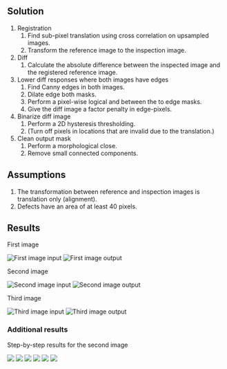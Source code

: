 ## Solution
1. Registration
    1. Find sub-pixel translation using cross correlation on upsampled images.
    2. Transform the reference image to the inspection image. 
2. Diff
    1. Calculate the absolute difference between the inspected image and the registered reference image.
3. Lower diff responses where both images have edges
    1. Find Canny edges in both images.
    2. Dilate edge both masks.
    3. Perform a pixel-wise logical and between the to edge masks.
    4. Give the diff image a factor penalty in edge-pixels.
4. Binarize diff image
    1. Perform a 2D hysteresis thresholding.
    2. (Turn off pixels in locations that are invalid due to the translation.)
5. Clean output mask
    1. Perform a morphological close.
    2. Remove small connected components.

## Assumptions
1. The transformation between reference and inspection images is translation only (alignment).
2. Defects have an area of at least 40 pixels.

## Results
First image

![First image input](input/case1_inspected_image.png)
![First image output](output/output-image-idx-0.png)

Second image

![Second image input](input/case2_inspected_image.png)
![Second image output](output/output-image-idx-1.png)

Third image

![Third image input](input/case3_inspected_image.png)
![Third image output](output/output-image-idx-2.png)

### Additional results
Step-by-step results for the second image

![](output/image-1-fig-0-input-inspection-image.png)
![](output/image-1-fig-1-diff-image-after-registration-with-reference.png)
![](output/image-1-fig-2-dilated-edges-that-appear-on-both-images.png)
![](output/image-1-fig-3-diff-image-lowered-at-edges.png)
![](output/image-1-fig-4-diff-mask.png)
![](output/image-1-fig-5-output:-after-cleaning.png)
